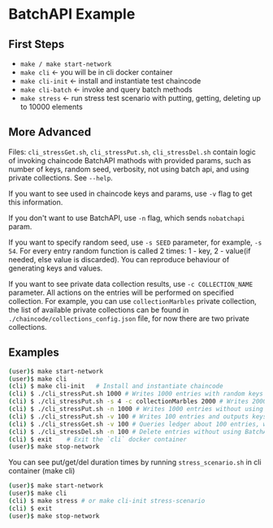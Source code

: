 # BatchAPI Example

## First Steps

- `make / make start-network`
- `make cli` <- you will be in cli docker container
- `make cli-init` <- install and instantiate test chaincode
- `make cli-batch` <- invoke and query batch methods
- `make stress` <- run stress test scenario with putting, getting, deleting up to 10000 elements 

## More Advanced
Files: `cli_stressGet.sh`, `cli_stressPut.sh`, `cli_stressDel.sh` contain logic of invoking chaincode BatchAPI mathods with provided params, such as number of keys, random seed, verbosity, not using batch api, and using private collections. See `--help`. 

If you want to see used in chaincode keys and params, use `-v` flag to get this information.   

If you don't want to use BatchAPI, use `-n` flag, which sends `nobatchapi` param. 

If you want to specify random seed, use `-s SEED` parameter, for example, `-s 54`. For every entry random function is called 2 times: 1 - key, 2 - value(if needed, else value is discarded). You can reproduce behaviour of generating keys and values. 

If you want to see private data collection results, use `-c COLLECTION_NAME` parameter. All actions on the entries will be performed on specified collection. For example, you can use `collectionMarbles` private collection, the list of available private collections can be found in `./chaincode/collections_config.json` file, for now there are two private collections. 

## Examples
```sh
(user)$ make start-network
(user)$ make cli
(cli) $ make cli-init   # Install and instantiate chaincode
(cli) $ ./cli_stressPut.sh 1000 # Writes 1000 entries with random keys and values to the ledger
(cli) $ ./cli_stressPut.sh -s 4 -c collectionMarbles 2000 # Writes 2000 key/values to the private collection: `collectionMarbles` with rand seed
(cli) $ ./cli_stressPut.sh -n 1000 # Writes 1000 entries without using BatchAPI, for every entry PutState is called
(cli) $ ./cli_stressPut.sh -v 100 # Writes 100 entries and outputs keys
(cli) $ ./cli_stressGet.sh -v 100 # Queries ledger about 100 entries, which were written in previous request (if seed is same)
(cli) $ ./cli_stressDel.sh -n 100 # Delete entries without using BatchAPI
(cli) $ exit    # Exit the `cli` docker container
(user)$ make stop-network
```

You can see put/get/del duration times by running `stress_scenario.sh` in cli container (make cli)
```sh
(user)$ make start-network
(user)$ make cli
(cli) $ make stress # or make cli-init stress-scenario 
(cli) $ exit
(user)$ make stop-network
```